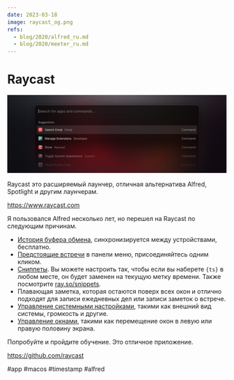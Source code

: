 ```yaml
---
date: 2023-03-18
image: raycast_og.png
refs:
  - blog/2020/alfred_ru.md
  - blog/2020/meeter_ru.md
---
```


# Raycast

![Raycast](raycast.png)

Raycast это расширяемый лаунчер, отличная альтернатива Alfred, Spotlight и другим лаунчерам.

https://www.raycast.com

Я пользовался Alfred несколько лет, но перешел на Raycast по следующим причинам.

- [История буфера обмена](https://manual.raycast.com/core), синхронизируется между устройствами, бесплатно.
- [Предстоящие встречи](https://manual.raycast.com/calendar) в панели меню, присоединяйтесь одним кликом.
- [Сниппеты](https://manual.raycast.com/snippets). Вы можете настроить так, чтобы если вы наберете `{ts}` в любом месте, он будет заменен на текущую метку времени. Также посмотрите [ray.so/snippets](https://ray.so/snippets).
- Плавающая заметка, которая остаются поверх всех окон и отлично подходят для записи ежедневных дел или записи заметок о встрече.
- [Управление системными настройками](https://manual.raycast.com/system), такими как внешний вид системы, громкость и другие.
- [Управление окнами](https://manual.raycast.com/window-management), такими как перемещение окон в левую или правую половину экрана.

Попробуйте и пройдите обучение. Это отличное приложение.

https://github.com/raycast

#app #macos #timestamp #alfred
